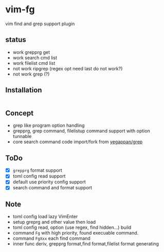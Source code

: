 # vim-fg

vim find and grep support plugin

## status

- work grepprg get
- work search cmd list
- work filelist cmd list
- not work ripgrep (regex opt need last do not work?)
- not work grep (?)

## Installation

```vim
```

## Concept

- grep like program option handling
- grepprg, grep command, filelistup command support with option
  tunnable
- core search command code import/fork from [yegappan/grep](https://github.com/yegappan/grep)

## ToDo

- [x] `grepprg` format support
- [x] toml config read support
- [x] default use priority config support
- [x] search command and format support

## Note

- toml config load lazy VimEnter
- setup greprg and other value then load
- toml config read, option (use regex, find hidden...) build
- command `Fg` with high priority, found execuable command.
- command `FgXxx` each find command
- inner func deriv, grepprg format,find format,filelist format generating
